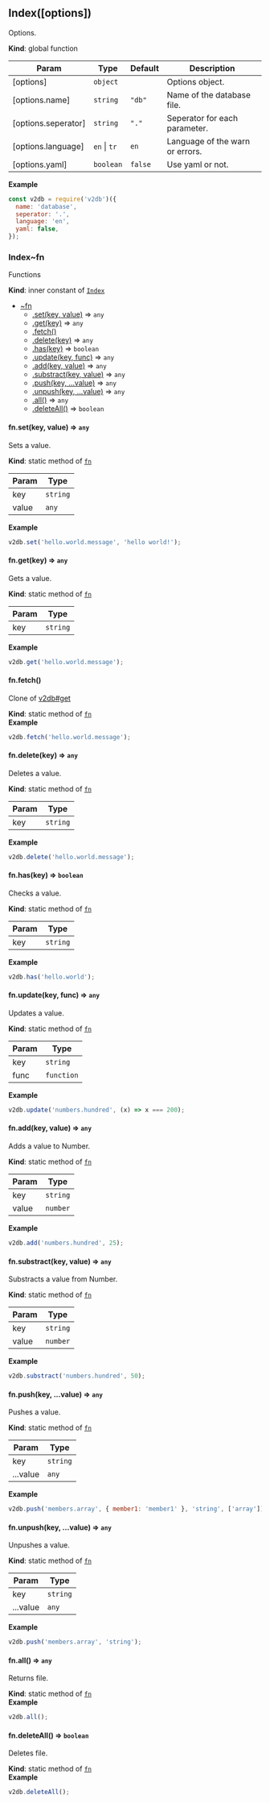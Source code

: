 <a name="Index"></a>

## Index([options])

Options.

**Kind**: global function

| Param               | Type                               | Default                     | Description                     |
| ------------------- | ---------------------------------- | --------------------------- | ------------------------------- |
| [options]           | <code>object</code>                |                             | Options object.                 |
| [options.name]      | <code>string</code>                | <code>&quot;db&quot;</code> | Name of the database file.      |
| [options.seperator] | <code>string</code>                | <code>&quot;.&quot;</code>  | Seperator for each parameter.   |
| [options.language]  | <code>en</code> \| <code>tr</code> | <code>en</code>             | Language of the warn or errors. |
| [options.yaml]      | <code>boolean</code>               | <code>false</code>          | Use yaml or not.                |

**Example**

```js
const v2db = require('v2db')({
  name: 'database',
  seperator: '.',
  language: 'en',
  yaml: false,
});
```

### Index~fn

Functions

**Kind**: inner constant of [<code>Index</code>](#Index)

- [~fn](#Index..fn)
  - [.set(key, value)](#Index..fn.set) ⇒ <code>any</code>
  - [.get(key)](#Index..fn.get) ⇒ <code>any</code>
  - [.fetch()](#Index..fn.fetch)
  - [.delete(key)](#Index..fn.delete) ⇒ <code>any</code>
  - [.has(key)](#Index..fn.has) ⇒ <code>boolean</code>
  - [.update(key, func)](#Index..fn.update) ⇒ <code>any</code>
  - [.add(key, value)](#Index..fn.add) ⇒ <code>any</code>
  - [.substract(key, value)](#Index..fn.substract) ⇒ <code>any</code>
  - [.push(key, ...value)](#Index..fn.push) ⇒ <code>any</code>
  - [.unpush(key, ...value)](#Index..fn.unpush) ⇒ <code>any</code>
  - [.all()](#Index..fn.all) ⇒ <code>any</code>
  - [.deleteAll()](#Index..fn.deleteAll) ⇒ <code>boolean</code>

<a name="Index..fn.set"></a>

#### fn.set(key, value) ⇒ <code>any</code>

Sets a value.

**Kind**: static method of [<code>fn</code>](#Index..fn)

| Param | Type                |
| ----- | ------------------- |
| key   | <code>string</code> |
| value | <code>any</code>    |

**Example**

```js
v2db.set('hello.world.message', 'hello world!');
```

<a name="Index..fn.get"></a>

#### fn.get(key) ⇒ <code>any</code>

Gets a value.

**Kind**: static method of [<code>fn</code>](#Index..fn)

| Param | Type                |
| ----- | ------------------- |
| key   | <code>string</code> |

**Example**

```js
v2db.get('hello.world.message');
```

<a name="Index..fn.fetch"></a>

#### fn.fetch()

Clone of [v2db#get](#Index..fn.fetch)

**Kind**: static method of [<code>fn</code>](#Index..fn)  
**Example**

```js
v2db.fetch('hello.world.message');
```

<a name="Index..fn.delete"></a>

#### fn.delete(key) ⇒ <code>any</code>

Deletes a value.

**Kind**: static method of [<code>fn</code>](#Index..fn)

| Param | Type                |
| ----- | ------------------- |
| key   | <code>string</code> |

**Example**

```js
v2db.delete('hello.world.message');
```

<a name="Index..fn.has"></a>

#### fn.has(key) ⇒ <code>boolean</code>

Checks a value.

**Kind**: static method of [<code>fn</code>](#Index..fn)

| Param | Type                |
| ----- | ------------------- |
| key   | <code>string</code> |

**Example**

```js
v2db.has('hello.world');
```

<a name="Index..fn.update"></a>

#### fn.update(key, func) ⇒ <code>any</code>

Updates a value.

**Kind**: static method of [<code>fn</code>](#Index..fn)

| Param | Type                  |
| ----- | --------------------- |
| key   | <code>string</code>   |
| func  | <code>function</code> |

**Example**

```js
v2db.update('numbers.hundred', (x) => x === 200);
```

<a name="Index..fn.add"></a>

#### fn.add(key, value) ⇒ <code>any</code>

Adds a value to Number.

**Kind**: static method of [<code>fn</code>](#Index..fn)

| Param | Type                |
| ----- | ------------------- |
| key   | <code>string</code> |
| value | <code>number</code> |

**Example**

```js
v2db.add('numbers.hundred', 25);
```

<a name="Index..fn.substract"></a>

#### fn.substract(key, value) ⇒ <code>any</code>

Substracts a value from Number.

**Kind**: static method of [<code>fn</code>](#Index..fn)

| Param | Type                |
| ----- | ------------------- |
| key   | <code>string</code> |
| value | <code>number</code> |

**Example**

```js
v2db.substract('numbers.hundred', 50);
```

<a name="Index..fn.push"></a>

#### fn.push(key, ...value) ⇒ <code>any</code>

Pushes a value.

**Kind**: static method of [<code>fn</code>](#Index..fn)

| Param    | Type                |
| -------- | ------------------- |
| key      | <code>string</code> |
| ...value | <code>any</code>    |

**Example**

```js
v2db.push('members.array', { member1: 'member1' }, 'string', ['array']);
```

<a name="Index..fn.unpush"></a>

#### fn.unpush(key, ...value) ⇒ <code>any</code>

Unpushes a value.

**Kind**: static method of [<code>fn</code>](#Index..fn)

| Param    | Type                |
| -------- | ------------------- |
| key      | <code>string</code> |
| ...value | <code>any</code>    |

**Example**

```js
v2db.push('members.array', 'string');
```

<a name="Index..fn.all"></a>

#### fn.all() ⇒ <code>any</code>

Returns file.

**Kind**: static method of [<code>fn</code>](#Index..fn)  
**Example**

```js
v2db.all();
```

<a name="Index..fn.deleteAll"></a>

#### fn.deleteAll() ⇒ <code>boolean</code>

Deletes file.

**Kind**: static method of [<code>fn</code>](#Index..fn)  
**Example**

```js
v2db.deleteAll();
```
